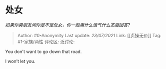 # 处女
*如果你男朋友问你是不是处女，你一般用什么语气什么态度回答?*

> Author: #0-Anonymity
> Last update: *23/07/2021*
> Link: [[贞操无价]]
> Tag: #1-家族/两性
> 评论区:
> 泛讨论:

You don't want to go down that road.

I won’t let you.
